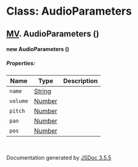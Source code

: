 # Class: AudioParameters

## [MV](MV.md).  AudioParameters ()

#### new AudioParameters ()

##### Properties:

| Name | Type | Description |
| --- | --- | --- |
| `name` | [String](String.md) |  |
| `volume` | [Number](Number.md) |  |
| `pitch` | [Number](Number.md) |  |
| `pan` | [Number](Number.md) |  |
| `pos` | [Number](Number.md) |  |

<dl>
</dl>
 <br>

  Documentation generated by [JSDoc 3.5.5](https://github.com/jsdoc3/jsdoc)
